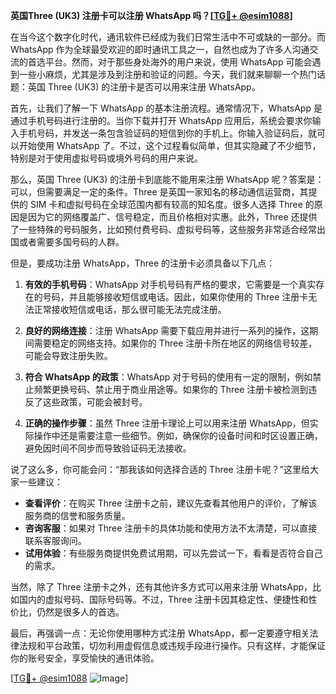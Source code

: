 **英国Three (UK3) 注册卡可以注册 WhatsApp 吗？[[TG💪+ @esim1088](https://t.me/s/esim1088)]**

在当今这个数字化时代，通讯软件已经成为我们日常生活中不可或缺的一部分。而 WhatsApp 作为全球最受欢迎的即时通讯工具之一，自然也成为了许多人沟通交流的首选平台。然而，对于那些身处海外的用户来说，使用 WhatsApp 可能会遇到一些小麻烦，尤其是涉及到注册和验证的问题。今天，我们就来聊聊一个热门话题：英国 Three (UK3) 的注册卡是否可以用来注册 WhatsApp。

首先，让我们了解一下 WhatsApp 的基本注册流程。通常情况下，WhatsApp 是通过手机号码进行注册的。当你下载并打开 WhatsApp 应用后，系统会要求你输入手机号码，并发送一条包含验证码的短信到你的手机上。你输入验证码后，就可以开始使用 WhatsApp 了。不过，这个过程看似简单，但其实隐藏了不少细节，特别是对于使用虚拟号码或境外号码的用户来说。

那么，英国 Three (UK3) 的注册卡到底能不能用来注册 WhatsApp 呢？答案是：可以，但需要满足一定的条件。Three 是英国一家知名的移动通信运营商，其提供的 SIM 卡和虚拟号码在全球范围内都有较高的知名度。很多人选择 Three 的原因是因为它的网络覆盖广、信号稳定，而且价格相对实惠。此外，Three 还提供了一些特殊的号码服务，比如预付费号码、虚拟号码等，这些服务非常适合经常出国或者需要多国号码的人群。

但是，要成功注册 WhatsApp，Three 的注册卡必须具备以下几点：

1. **有效的手机号码**：WhatsApp 对手机号码有严格的要求，它需要是一个真实存在的号码，并且能够接收短信或电话。因此，如果你使用的 Three 注册卡无法正常接收短信或电话，那么很可能无法完成注册。

2. **良好的网络连接**：注册 WhatsApp 需要下载应用并进行一系列的操作，这期间需要稳定的网络支持。如果你的 Three 注册卡所在地区的网络信号较差，可能会导致注册失败。

3. **符合 WhatsApp 的政策**：WhatsApp 对于号码的使用有一定的限制，例如禁止频繁更换号码、禁止用于商业用途等。如果你的 Three 注册卡被检测到违反了这些政策，可能会被封号。

4. **正确的操作步骤**：虽然 Three 注册卡理论上可以用来注册 WhatsApp，但实际操作中还是需要注意一些细节。例如，确保你的设备时间和时区设置正确，避免因时间不同步而导致验证码无法接收。

说了这么多，你可能会问：“那我该如何选择合适的 Three 注册卡呢？”这里给大家一些建议：

- **查看评价**：在购买 Three 注册卡之前，建议先查看其他用户的评价，了解该服务商的信誉和服务质量。
- **咨询客服**：如果对 Three 注册卡的具体功能和使用方法不太清楚，可以直接联系客服询问。
- **试用体验**：有些服务商提供免费试用期，可以先尝试一下，看看是否符合自己的需求。

当然，除了 Three 注册卡之外，还有其他许多方式可以用来注册 WhatsApp，比如国内的虚拟号码、国际号码等。不过，Three 注册卡因其稳定性、便捷性和性价比，仍然是很多人的首选。

最后，再强调一点：无论你使用哪种方式注册 WhatsApp，都一定要遵守相关法律法规和平台政策，切勿利用虚假信息或违规手段进行操作。只有这样，才能保证你的账号安全，享受愉快的通讯体验。

[[TG💪+ @esim1088](https://t.me/s/esim1088) ![Image](https://i.postimg.cc/4NQfJmqS/Snipaste-2025-05-13-00-14-12.png)]